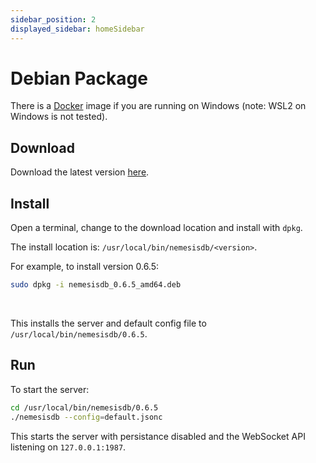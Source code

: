 ```yaml
---
sidebar_position: 2
displayed_sidebar: homeSidebar
---
```


# Debian Package

There is a [Docker](./docker/windows) image if you are running on Windows (note: WSL2 on Windows is not tested).

## Download

Download the latest version [here](https://releases.nemesisdb.io/package/nemesisdb_0.7.2_amd64.deb).


## Install
Open a terminal, change to the download location and install with `dpkg`.

The install location is: `/usr/local/bin/nemesisdb/<version>`.

For example, to install version 0.6.5:

```bash
sudo dpkg -i nemesisdb_0.6.5_amd64.deb
```
<br/>

This installs the server and default config file to `/usr/local/bin/nemesisdb/0.6.5`.


## Run
To start the server:

```bash
cd /usr/local/bin/nemesisdb/0.6.5
./nemesisdb --config=default.jsonc
```

This starts the server with persistance disabled and the WebSocket API listening on `127.0.0.1:1987`.
